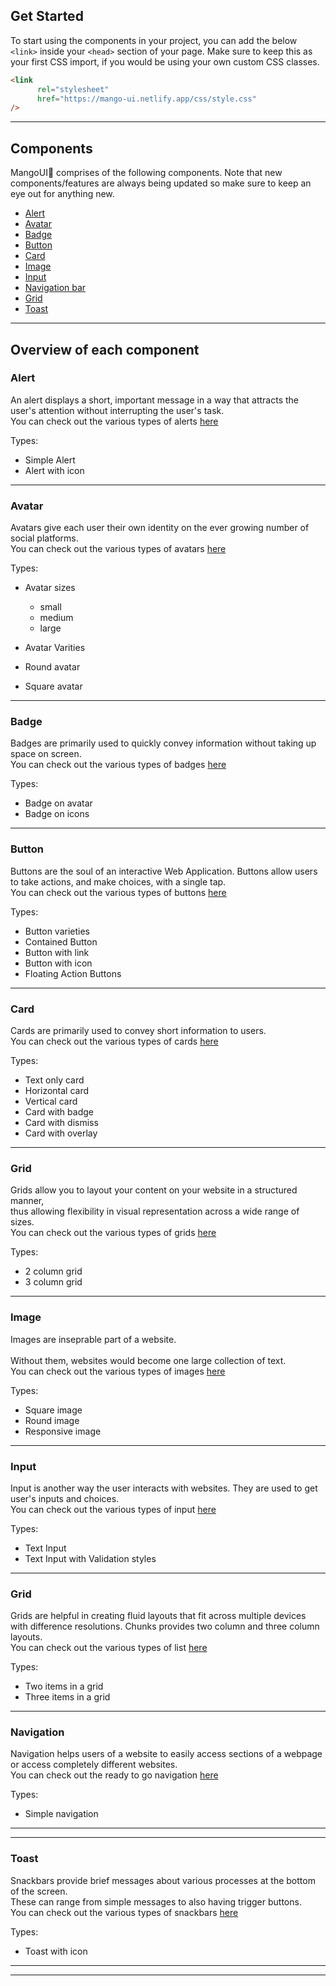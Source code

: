 
## Get Started

To start using the components in your project, you can add the below `<link>` inside your `<head>` section of your page. Make sure to keep this as your first CSS import, if you would be using your own custom CSS classes.

```html
<link 
      rel="stylesheet" 
      href="https://mango-ui.netlify.app/css/style.css" 
/>

```

---

## Components

MangoUI🥭 comprises of the following components. Note that new components/features are always being updated so make sure to keep an eye out for anything new.

<ul>
  <li><a href="https://mango-ui.netlify.app/components/alert/alert.html">Alert</a></li>
  <li><a href="https://mango-ui.netlify.app/components/avatar/avatar">Avatar</a></li>
  <li><a href="https://mango-ui.netlify.app/components/badge/badge">Badge</a></li>
  <li><a href="https://mango-ui.netlify.app/components/button/button">Button</a></li>
  <li><a href="https://mango-ui.netlify.app/components/card/card">Card</a></li>
  <li><a href="https://mango-ui.netlify.app/components/image/image">Image</a></li>
  <li><a href="https://mango-ui.netlify.app/components/input/input">Input</a></li>
  <li><a href="https://mango-ui.netlify.app/components/navbar/nav">Navigation bar</a></li>
  <li><a href="https://mango-ui.netlify.app/components/grid/grid">Grid</a></li>
  <li><a href="https://mango-ui.netlify.app/components/toast/toast">Toast</a></li>
  

</ul>

---
## Overview of each component


### Alert

An alert displays a short, important message in a way that attracts the user's attention without interrupting the user's task.
<br />
You can check out the various types of alerts [here](https://mango-ui.netlify.app/components/alert/alert)

Types:
* Simple Alert
* Alert with icon

<hr />

### Avatar

Avatars give each user their own identity on the ever growing number of social platforms. 
<br />
You can check out the various types of avatars [here](https://mango-ui.netlify.app/components/avatar/avatar)

Types:
* Avatar sizes
  * small
  * medium
  * large

* Avatar Varities
 * Round avatar
 * Square avatar

<hr />

### Badge

Badges are primarily used to quickly convey information without taking up space on screen.
<br />
You can check out the various types of badges [here](https://mango-ui.netlify.app/components/badge/badge)

Types:
* Badge on avatar
* Badge on icons

<hr />

### Button

Buttons are the soul of an interactive Web Application. Buttons allow users to take actions, and make choices, with a single tap.
<br />
You can check out the various types of buttons [here](https://mango-ui.netlify.app/components/button/button)

Types:
* Button varieties
 * Contained Button
 * Button with link
 * Button with icon
 * Floating Action Buttons

<hr />

### Card

Cards are primarily used to convey short information to users.
<br />
You can check out the various types of cards [here](https://mango-ui.netlify.app/components/card/card)

Types:
* Text only card
* Horizontal card
* Vertical card
* Card with badge
* Card with dismiss
* Card with overlay

<hr />

### Grid

Grids allow you to layout your content on your website in a structured manner,
<br />
thus allowing flexibility in visual representation across a wide range of sizes.
<br />
You can check out the various types of grids [here](https://mango-ui.netlify.app/components/grid/grid)

Types:
* 2 column grid
* 3 column grid

<hr />

### Image

Images are inseprable part of a website.  
<br />
Without them, websites would become one large collection of text.
<br />
You can check out the various types of images [here](https://mango-ui.netlify.app/components/image/image)

Types:
* Square image
* Round image
* Responsive image

<hr />

### Input

Input is another way the user interacts with websites. They are used to get user's inputs and choices.
<br />
You can check out the various types of input [here](https://mango-ui.netlify.app/components/navbar/nav)

Types:
* Text Input
* Text Input with Validation styles


<hr />

### Grid

Grids are helpful in creating fluid layouts that fit across multiple devices with difference resolutions. Chunks provides two column and three column layouts.
<br />
You can check out the various types of list [here](https://mango-ui.netlify.app/components/grid/grid)

Types:
* Two items in a grid
* Three items in a grid

<hr />

### Navigation

Navigation helps users of a website to easily access sections of a webpage or access completely different websites.
<br />
You can check out the ready to go navigation [here]("https://mango-ui.netlify.app/components/navbar/nav)

Types:
* Simple navigation

<hr />

<hr />

### Toast

Snackbars provide brief messages about various processes at the bottom of the screen.
<br /> 
These can range from simple messages to also having trigger buttons.
<br />
You can check out the various types of snackbars [here](https://mango-ui.netlify.app/components/toast/toast)

Types:
* Toast with icon
 

<hr />


---

